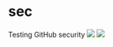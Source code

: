 # sec
Testing GitHub security
<IMG SRC="\jav	ascript:alert('XSS');">
<IMG SRC="//raymond.li/assets/images/profile.png">
